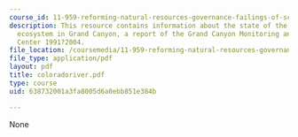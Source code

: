 ```yaml
---
course_id: 11-959-reforming-natural-resources-governance-failings-of-scientific-rationalism-and-alternatives-for-building-common-ground-january-iap-2007
description: This resource contains information about the state of the Colorado river
  ecosystem in Grand Canyon, a report of the Grand Canyon Monitoring and Research
  Center 1991?2004.
file_location: /coursemedia/11-959-reforming-natural-resources-governance-failings-of-scientific-rationalism-and-alternatives-for-building-common-ground-january-iap-2007/638732001a3fa8005d6a0ebb851e384b_coloradoriver.pdf
file_type: application/pdf
layout: pdf
title: coloradoriver.pdf
type: course
uid: 638732001a3fa8005d6a0ebb851e384b

---
```

None